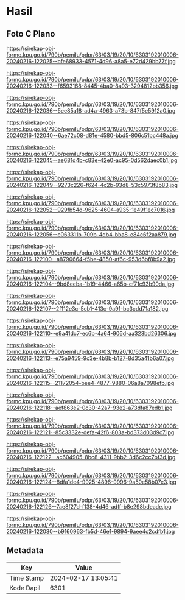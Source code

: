 # Hasil

## Foto C Plano

https://sirekap-obj-formc.kpu.go.id/790b/pemilu/pdpr/63/03/19/20/10/6303192010006-20240216-122025--bfe68933-4571-4d96-a8a5-e72d429bb77f.jpg

https://sirekap-obj-formc.kpu.go.id/790b/pemilu/pdpr/63/03/19/20/10/6303192010006-20240216-122033--f6593168-8445-4ba0-8a93-3294812bb356.jpg

https://sirekap-obj-formc.kpu.go.id/790b/pemilu/pdpr/63/03/19/20/10/6303192010006-20240216-122036--5ee85a18-ad4a-4963-a73b-847f5e5912a0.jpg

https://sirekap-obj-formc.kpu.go.id/790b/pemilu/pdpr/63/03/19/20/10/6303192010006-20240216-122040--6ae72c08-d81e-4580-bbd5-806c51bc448a.jpg

https://sirekap-obj-formc.kpu.go.id/790b/pemilu/pdpr/63/03/19/20/10/6303192010006-20240216-122045--ae681d4b-c83e-42e0-ac95-0d562daec0b1.jpg

https://sirekap-obj-formc.kpu.go.id/790b/pemilu/pdpr/63/03/19/20/10/6303192010006-20240216-122049--9273c226-f624-4c2b-93d8-53c5973f8b83.jpg

https://sirekap-obj-formc.kpu.go.id/790b/pemilu/pdpr/63/03/19/20/10/6303192010006-20240216-122052--929fb54d-9625-4604-a935-1e49f1ec7016.jpg

https://sirekap-obj-formc.kpu.go.id/790b/pemilu/pdpr/63/03/19/20/10/6303192010006-20240216-122056--c063311b-709b-4db4-bba8-e84c6f2aa879.jpg

https://sirekap-obj-formc.kpu.go.id/790b/pemilu/pdpr/63/03/19/20/10/6303192010006-20240216-122100--a8790664-f5be-4850-af6c-953d6bf8b9a2.jpg

https://sirekap-obj-formc.kpu.go.id/790b/pemilu/pdpr/63/03/19/20/10/6303192010006-20240216-122104--9bd8eeba-1b19-4466-a65b-cf71c93b90da.jpg

https://sirekap-obj-formc.kpu.go.id/790b/pemilu/pdpr/63/03/19/20/10/6303192010006-20240216-122107--2f112e3c-5cb1-413c-9a91-bc3cdd71a182.jpg

https://sirekap-obj-formc.kpu.go.id/790b/pemilu/pdpr/63/03/19/20/10/6303192010006-20240216-122110--e9a41dc7-ec6b-4a64-906d-aa323bd26306.jpg

https://sirekap-obj-formc.kpu.go.id/790b/pemilu/pdpr/63/03/19/20/10/6303192010006-20240216-122113--e75a9459-9c3e-4b8b-b127-8d35a41b6a07.jpg

https://sirekap-obj-formc.kpu.go.id/790b/pemilu/pdpr/63/03/19/20/10/6303192010006-20240216-122115--21172054-bee4-4877-9880-06a8a7098efb.jpg

https://sirekap-obj-formc.kpu.go.id/790b/pemilu/pdpr/63/03/19/20/10/6303192010006-20240216-122118--aef863e2-0c30-42a7-93e2-a73dfa87edb1.jpg

https://sirekap-obj-formc.kpu.go.id/790b/pemilu/pdpr/63/03/19/20/10/6303192010006-20240216-122121--85c3332e-defa-42f6-803a-bd373d03d9c7.jpg

https://sirekap-obj-formc.kpu.go.id/790b/pemilu/pdpr/63/03/19/20/10/6303192010006-20240216-122122--ac604905-8bc8-4311-9bb2-3d6c2cc7bf3d.jpg

https://sirekap-obj-formc.kpu.go.id/790b/pemilu/pdpr/63/03/19/20/10/6303192010006-20240216-122124--8dfa1de4-9925-4896-9996-9a50e58b07e3.jpg

https://sirekap-obj-formc.kpu.go.id/790b/pemilu/pdpr/63/03/19/20/10/6303192010006-20240216-122126--7ae8f27d-f138-4d46-adff-b8e298bdeade.jpg

https://sirekap-obj-formc.kpu.go.id/790b/pemilu/pdpr/63/03/19/20/10/6303192010006-20240216-122030--b9160963-fb5d-46e1-9894-9aee4c2cdfb1.jpg


## Metadata

| Key        | Value               |
| ---------- | ------------------- |
| Time Stamp | 2024-02-17 13:05:41 |
| Kode Dapil | 6301                |



